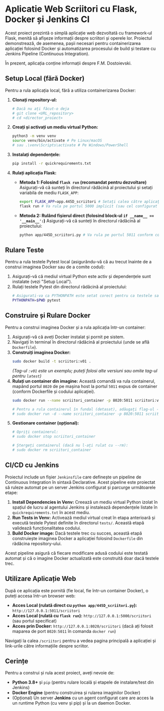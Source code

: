 # Aplicatie Web Scriitori cu Flask, Docker și Jenkins CI

Acest proiect prezintă o simplă aplicație web dezvoltată cu framework-ul Flask, menită să afișeze informații despre scriitori și operele lor. Proiectul demonstrează, de asemenea, pașii necesari pentru containerizarea aplicației folosind Docker și automatizarea procesului de build și testare cu Jenkins Pipeline (Continuous Integration).

În prezent, aplicația conține informații despre F.M. Dostoievski.
## Setup Local (fără Docker)

Pentru a rula aplicația local, fără a utiliza containerizarea Docker:

1.  **Clonați repository-ul:**
    ```bash
    # Dacă nu ați făcut-o deja
    # git clone <URL_repository>
    # cd <director_proiect>
    ```

2.  **Creați și activați un mediu virtual Python:**
    ```bash
    python3 -m venv venv
    source venv/bin/activate # Pe Linux/macOS
    # sau .\venv\Scripts\activate # Pe Windows/PowerShell
    ```

3.  **Instalați dependențele:**
    ```bash
    pip install -r quickrequirements.txt
    ```

4.  **Rulați aplicația Flask:**
    * **Metoda 1: Folosind `flask run` (recomandat pentru dezvoltare)**
        Asigurați-vă că sunteți în directorul rădăcină al proiectului și setați variabila de mediu `FLASK_APP`:
        ```bash
        export FLASK_APP=app.445D_scriitori # Setați calea către aplicația Flask ca modul
        flask run # Va rula pe portul 5000 implicit (sau cel configurat în cod)
        ```
    * **Metoda 2: Rulând fișierul direct (folosind block-ul `if __name__ == '__main__':`)**
        Asigurați-vă că sunteți în directorul rădăcină al proiectului:
        ```bash
        python app/445D_scriitori.py # Va rula pe portul 5011 conform codului dvs
        ```

## Rulare Teste

Pentru a rula testele Pytest local (asigurându-vă că au trecut înainte de a construi imaginea Docker sau de a comite codul):

1.  Asigurați-vă că mediul virtual Python este activ și dependențele sunt instalate (vezi "Setup Local").
2.  Rulați testele Pytest din directorul rădăcină al proiectului:
    ```bash
    # Asigurati-va ca PYTHONPATH este setat corect pentru ca testele sa gaseasca modulul 'app'
    PYTHONPATH=$PWD pytest
    ```

## Construire și Rulare Docker

Pentru a construi imaginea Docker și a rula aplicația într-un container:

1.  Asigurați-vă că aveți Docker instalat și pornit pe sistem.
2.  Navigați în terminal în directorul rădăcină al proiectului (unde se află `Dockerfile`).
3.  **Construiți imaginea Docker:**
    ```bash
    sudo docker build -t scriitori:v01 .
    ```
    *(Tag-ul `:v01` este un exemplu; puteți folosi alte versiuni sau omite tag-ul pentru `latest`)*
4.  **Rulați un container din imagine:**
    Această comandă va rula containerul, mapând portul `8020` de pe mașina host la portul `5011` expus de container (conform Dockerfile și codului aplicației).
    ```bash
    sudo docker run --name scriitori_container -p 8020:5011 scriitori:v01

    # Pentru a rula containerul în fundal (detasat), adăugați flag-ul -d:
    # sudo docker run -d --name scriitori_container -p 8020:5011 scriitori:v01
    ```
5.  **Gestionare container (opțional):**
    ```bash
    # Opriți containerul:
    # sudo docker stop scriitori_container

    # Ștergeți containerul (dacă nu l-ați rulat cu --rm):
    # sudo docker rm scriitori_container
    ```

## CI/CD cu Jenkins

Proiectul include un fișier `Jenkinsfile` care definește un pipeline de Continuous Integration în sintaxă Declarative. Acest pipeline este proiectat să ruleze automat pe un server Jenkins configurat și parcurge următoarele etape:

1.  **Install Dependencies in Venv:** Creează un mediu virtual Python izolat în spațiul de lucru al agentului Jenkins și instalează dependențele listate în `quickrequirements.txt` în acest mediu.
2.  **Run Tests in Venv:** Activează mediul virtual creat în etapa anterioară și execută testele Pytest definite în directorul `tests/`. Această etapă validează funcționalitatea codului.
3.  **Build Docker image:** Dacă testele trec cu succes, această etapă construiește imaginea Docker a aplicației folosind `Dockerfile` din rădăcina repository-ului.

Acest pipeline asigură că fiecare modificare adusă codului este testată automat și că o imagine Docker actualizată este construită doar dacă testele trec.

## Utilizare Aplicație Web

După ce aplicația este pornită (fie local, fie într-un container Docker), o puteți accesa într-un browser web:

* **Acces Local (rulată direct cu `python app/445D_scriitori.py`):** `http://127.0.0.1:5011/scriitori`
* **Acces Local (rulată cu `flask run`):** `http://127.0.0.1:5000/scriitori` (sau portul specificat)
* **Acces prin Docker:** `http://127.0.0.1:8020/scriitori` (dacă ați folosit maparea de port `8020:5011` în comanda `docker run`)

Navigați la calea `/scriitori` pentru a vedea pagina principală a aplicației și link-urile către informațiile despre scriitor.

## Cerințe

Pentru a construi și rula acest proiect, aveți nevoie de:

* **Python 3.8+** și `pip` (pentru rulare locală și etapele de instalare/test din Jenkins)
* **Docker Engine** (pentru construirea și rularea imaginilor Docker)
* (Opțional) Un server **Jenkins** cu un agent configurat care are acces la un runtime Python (cu venv și pip) și la un daemon Docker.
